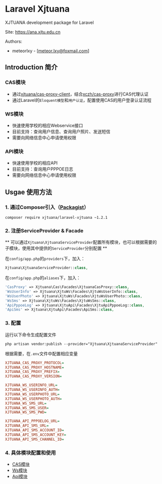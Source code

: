 # Laravel Xjtuana

XJTUANA development package for Laravel

Site: https://ana.xjtu.edu.cn

Authors:
- meteorlxy - [meteor.lxy@foxmail.com]

## Introduction 简介

### CAS模块

- 通过[xjtuana/cas-proxy-client](https://git.xjtuana.com/XJTUANA/cas-proxy-client-php)，结合[xczh/cas-proxy](https://git.xjtuana.com/xczh/cas-proxy)进行CAS代理认证
- 通过Laravel的`Eloquent模型`和`用户认证`，配置使用CAS的用户登录认证流程

### WS模块

- 快速使用学校的相应Webservice接口
- 目前支持：查询用户信息、查询用户照片、发送短信
- 需要向网络信息中心申请使用权限

### API模块

- 快速使用学校的相应API
- 目前支持：查询用户PPPOE日志
- 需要向网络信息中心申请使用权限



## Usgae 使用方法

### 1. 通过Composer引入（[Packagist](https://packagist.org/packages/xjtuana/laravel-xjtuana)）

```
composer require xjtuana/laravel-xjtuana ~1.2.1
```

### 2. 注册ServiceProvider & Facade

** 可以通过`Xjtuana\XjtuanaServiceProvider`配置所有模块，也可以根据需要的子模块，使用其中提供的`ServiceProvider`分别配置 **

在`config/app.php`的`providers`下，加入：

```php
Xjtuana\XjtuanaServiceProvider::class,
```

在`config/app.php`的`aliases`下，加入：

```php
'CasProxy' => Xjtuana\Cas\Facades\XjtuanaCasProxy::class,
'WsUserInfo' => Xjtuana\XjtuWs\Facades\XjtuWsUserInfo::class,
'WsUserPhoto' => Xjtuana\XjtuWs\Facades\XjtuWsUserPhoto::class,
'WsSms' => Xjtuana\XjtuWs\Facades\XjtuWsSms::class,
'ApiPppoeLog' => Xjtuana\XjtuApi\Facades\XjtuApiPppoeLog::class,
'ApiSms' => Xjtuana\XjtuApi\Facades\ApiSms::class,
```

### 3. 配置

运行以下命令生成配置文件

```shell
php artisan vendor:publish --provider="Xjtuana\XjtuanaServiceProvider"
```

根据需要，在`.env`文件中配置相应变量

```ini
XJTUANA_CAS_PROXY_PROTOCOL=
XJTUANA_CAS_PROXY_HOSTNAME=
XJTUANA_CAS_PROXY_PREFIX=
XJTUANA_CAS_PROXY_VERSION=

XJTUANA_WS_USERINFO_URL=
XJTUANA_WS_USERINFO_AUTH=
XJTUANA_WS_USERPHOTO_URL=
XJTUANA_WS_USERPHOTO_AUTH=
XJTUANA_WS_SMS_URL=
XJTUANA_WS_SMS_USER=
XJTUANA_WS_SMS_PWD=

XJTUANA_API_PPPOELOG_URL=
XJTUANA_API_SMS_URL=
XJTUANA_API_SMS_ACCOUNT_ID=
XJTUANA_API_SMS_ACCOUNT_KEY=
XJTUANA_API_SMS_CHANNEL_ID=
```

### 4. 具体模块配置和使用

- [CAS模块](./src/Cas/Readme.md)
- [Ws模块](./src/XjtuWs/Readme.md)
- [Api模块](./src/XjtuApi/Readme.md)
